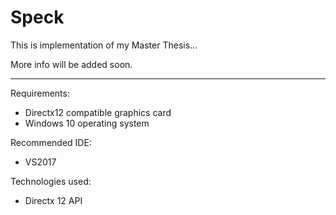 # Speck

This is implementation of my Master Thesis... 

More info will be added soon.

--------------------------------------------------------------------

Requirements: 
- Directx12 compatible graphics card
- Windows 10 operating system

Recommended IDE:
- VS2017

Technologies used:
- Directx 12 API
